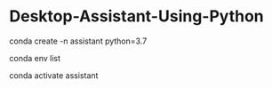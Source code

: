 # Desktop-Assistant-Using-Python

conda create -n assistant python=3.7

conda env list

conda activate assistant